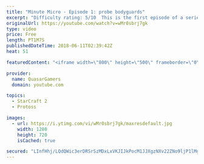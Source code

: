 ```yaml
---
title: "Minute Micro - Episode 1: probe bodyguards"
excerpt: "Difficulty rating: 5/10  This is the first episode of a series of 1-minute videos explaining how to perform common micro techniques. This episode is on probe/zealot micro  twitch.tv/Quasarprintf"
originalUrl: https://youtube.com/watch?v=wMr0sbrj7gk
type: video
price: Free
length: PT1M7S
publishedDateTime: 2018-06-11T02:39:42Z
heat: 51

featuredContent: "<iframe width=\"800\" height=\"500\" frameborder=\"0\" src=\"https://www.youtube.com/embed/wMr0sbrj7gk\" allow=\"accelerometer; autoplay; encrypted-media; gyroscope; picture-in-picture\" allowfullscreen></iframe>"

provider:
  name: QuasarGamers
  domain: youtube.com

topics:
  - StarCraft 2
  - Protoss

images:
  - url: https://i.ytimg.com/vi/wMr0sbrj7gk/maxresdefault.jpg
    width: 1280
    height: 720
    isCached: true

secured: "LInfHhj/LQdQWic3erDRSrSzMDxLxVKJIJkPocM1JJXgzNXv22ZNo9ljP1lMgw9QdFhAxduXu2gr1O6xaIEyuPdZHDlR05G6BVQoEvqThx7RBxSXF9LqKU63TXpdL/1f6NUUHZJFfyHWne2jaAmhR0R7yOjSYZqfe3N+wR8eE/4wCxK70J1340oUDY1H6GybykZOcyDwtlaPCP1/HJoPxSJldyOzj+uTKwckaWFdbyG6JSHLRbHvxl36TeNmc+Zyqf5L2g3LzPMl7OztA1+Msf71YjkJ2N2tIuBkyhXEVkmBaK13D+h8fmaN4o2IjaurRvF3Ms04q268MWbseAqTu4AeSGdwSO5YqPc71uddNnwZ80KBWEsxy1tI/wRdb3RpnS8SvzxKxCFKD48ZPOp5nGB6FyruxmebDN8Pd50YL+s=;qufNURp7aSSssWTtSUlsNg=="
---
```


